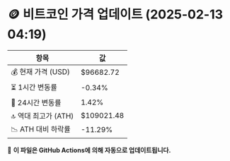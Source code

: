 # 🪙 비트코인 가격 업데이트 (2025-02-13 04:19)

| 항목                | 값 |
|--------------------|----------------|
| 💰 현재 가격 (USD) | $96682.72 |
| ⏳ 1시간 변동률    | -0.34% |
| 📆 24시간 변동률   | 1.42% |
| 🔝 역대 최고가 (ATH) | $109021.48 |
| 📉 ATH 대비 하락률 | -11.29% |

🔄 **이 파일은 GitHub Actions에 의해 자동으로 업데이트됩니다.**
